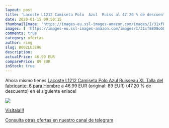 ```yaml
---
layout: post
title: 'Lacoste L1212 Camiseta Polo  Azul  Ruiss al 47.20 % de descuento'
date: 2020-01-15 09:50:15
thumbnailImage: 'https://images-eu.ssl-images-amazon.com/images/I/31xfEBO8oGL._SL200_.jpg'
images: [ 'https://images-eu.ssl-images-amazon.com/images/I/31xfEBO8oGL._SL200_.jpg' ]
comments: true
category: ofertas
author: ring
slug: B002LU3E9G
description:
actualPrice: 46.99 EUR
comparePrice: 89 EUR
inStock: true
---
```


Ahora mismo tienes [Lacoste L1212 Camiseta Polo  Azul  Ruisseau   XL  Talla del fabricante: 6  para Hombre](https://www.amazon.com/dp/B002LU3E9G/?tag=redken08-20) a 46.99 EUR (original: 89 EUR) (47.20 %  de descuento) en el siguiente enlace!

[![](https://images-eu.ssl-images-amazon.com/images/I/31xfEBO8oGL._SL200_.jpg)](https://www.amazon.com/dp/B002LU3E9G/?tag=redken08-20)

[Visítala!!!](https://www.amazon.com/dp/B002LU3E9G/?tag=redken08-20)

[Consulta otras ofertas en nuestro canal de telegram](https://t.me/s/ofertas25)
